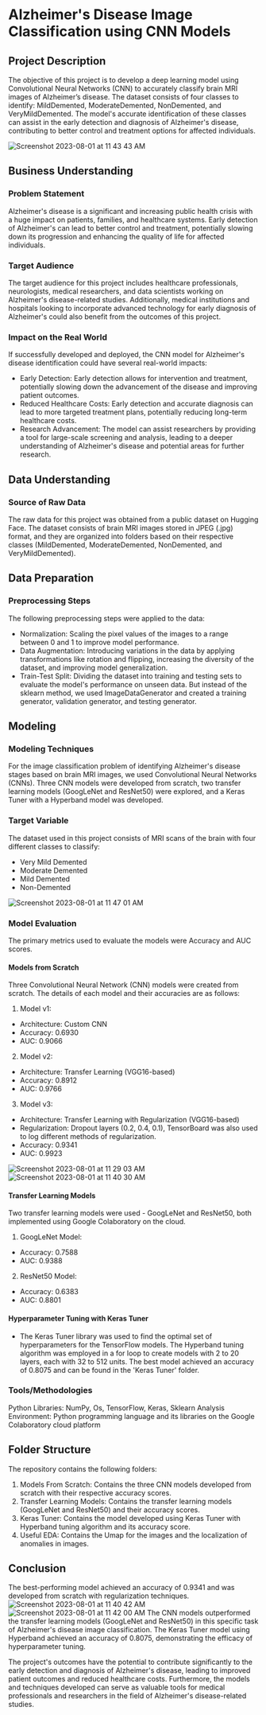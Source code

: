 # Alzheimer's Disease Image Classification using CNN Models

## Project Description
The objective of this project is to develop a deep learning model using Convolutional Neural Networks (CNN) to accurately classify brain MRI images of Alzheimer’s disease. The dataset consists of four classes to identify: MildDemented, ModerateDemented, NonDemented, and VeryMildDemented. The model's accurate identification of these classes can assist in the early detection and diagnosis of Alzheimer's disease, contributing to better control and treatment options for affected individuals.

![Screenshot 2023-08-01 at 11 43 43 AM](https://github.com/wasih790/Project_5_Alzheimer_Image_Classification/assets/120667351/8d9b29fa-e98b-49d7-9a6c-0bff53c940d0)


## Business Understanding
### Problem Statement
Alzheimer's disease is a significant and increasing public health crisis with a huge impact on patients, families, and healthcare systems. Early detection of Alzheimer's can lead to better control and treatment, potentially slowing down its progression and enhancing the quality of life for affected individuals.

### Target Audience
The target audience for this project includes healthcare professionals, neurologists, medical researchers, and data scientists working on Alzheimer's disease-related studies. Additionally, medical institutions and hospitals looking to incorporate advanced technology for early diagnosis of Alzheimer's could also benefit from the outcomes of this project.

### Impact on the Real World
If successfully developed and deployed, the CNN model for Alzheimer's disease identification could have several real-world impacts:

- Early Detection: Early detection allows for intervention and treatment, potentially slowing down the advancement of the disease and improving patient outcomes.
- Reduced Healthcare Costs: Early detection and accurate diagnosis can lead to more targeted treatment plans, potentially reducing long-term healthcare costs.
- Research Advancement: The model can assist researchers by providing a tool for large-scale screening and analysis, leading to a deeper understanding of Alzheimer's disease and potential areas for further research.


## Data Understanding
### Source of Raw Data
The raw data for this project was obtained from a public dataset on Hugging Face. The dataset consists of brain MRI images stored in JPEG (.jpg) format, and they are organized into folders based on their respective classes (MildDemented, ModerateDemented, NonDemented, and VeryMildDemented).


## Data Preparation
### Preprocessing Steps
The following preprocessing steps were applied to the data:

- Normalization: Scaling the pixel values of the images to a range between 0 and 1 to improve model performance.
- Data Augmentation: Introducing variations in the data by applying transformations like rotation and flipping, increasing the diversity of the dataset, and improving model generalization.
- Train-Test Split: Dividing the dataset into training and testing sets to evaluate the model's performance on unseen data. But instead of the sklearn method, we used ImageDataGenerator and created a training generator, validation generator, and testing generator. 


## Modeling
### Modeling Techniques
For the image classification problem of identifying Alzheimer's disease stages based on brain MRI images, we used Convolutional Neural Networks (CNNs). Three CNN models were developed from scratch, two transfer learning models (GoogLeNet and ResNet50) were explored, and a Keras Tuner with a Hyperband model was developed. 

### Target Variable
The dataset used in this project consists of MRI scans of the brain with four different classes to classify:

- Very Mild Demented
- Moderate Demented
- Mild Demented
- Non-Demented

![Screenshot 2023-08-01 at 11 47 01 AM](https://github.com/wasih790/Project_5_Alzheimer_Image_Classification/assets/120667351/19225246-07f2-4b27-b1c0-8517749097e0)

### Model Evaluation
The primary metrics used to evaluate the models were Accuracy and AUC scores.

#### Models from Scratch
Three Convolutional Neural Network (CNN) models were created from scratch. The details of each model and their accuracies are as follows:

1. Model v1:
- Architecture: Custom CNN
- Accuracy: 0.6930
- AUC: 0.9066

2. Model v2:
- Architecture: Transfer Learning (VGG16-based)
- Accuracy: 0.8912
- AUC: 0.9766

3. Model v3:
- Architecture: Transfer Learning with Regularization (VGG16-based)
- Regularization: Dropout layers (0.2, 0.4, 0.1), TensorBoard was also used to log different methods of regularization.
- Accuracy: 0.9341
- AUC: 0.9923

![Screenshot 2023-08-01 at 11 29 03 AM](https://github.com/wasih790/Project_5_Alzheimer_Image_Classification/assets/120667351/6ca34280-16df-4b00-b7a5-846a400bad14)
![Screenshot 2023-08-01 at 11 40 30 AM](https://github.com/wasih790/Project_5_Alzheimer_Image_Classification/assets/120667351/0a83e967-dcb6-4863-8c9a-0332116bada5)


#### Transfer Learning Models
Two transfer learning models were used - GoogLeNet and ResNet50, both implemented using Google Colaboratory on the cloud.

1. GoogLeNet Model:
- Accuracy: 0.7588
- AUC: 0.9388

2. ResNet50 Model:
- Accuracy: 0.6383
- AUC: 0.8801

#### Hyperparameter Tuning with Keras Tuner
- The Keras Tuner library was used to find the optimal set of hyperparameters for the TensorFlow models. The Hyperband tuning algorithm was employed in a for loop to create models with 2 to 20 layers, each with 32 to 512 units. The best model achieved an accuracy of 0.8075 and can be found in the 'Keras Tuner' folder.

### Tools/Methodologies
Python Libraries: NumPy, Os, TensorFlow, Keras, Sklearn
Analysis Environment: Python programming language and its libraries on the Google Colaboratory cloud platform


## Folder Structure
The repository contains the following folders:

1. Models From Scratch: Contains the three CNN models developed from scratch with their respective accuracy scores.
2. Transfer Learning Models: Contains the transfer learning models (GoogLeNet and ResNet50) and their accuracy scores.
3. Keras Tuner: Contains the model developed using Keras Tuner with Hyperband tuning algorithm and its accuracy score.
4. Useful EDA: Contains the Umap for the images and the localization of anomalies in images.


## Conclusion
The best-performing model achieved an accuracy of 0.9341 and was developed from scratch with regularization techniques.
![Screenshot 2023-08-01 at 11 40 42 AM](https://github.com/wasih790/Project_5_Alzheimer_Image_Classification/assets/120667351/38605fc6-18fa-4b73-a52f-175c32d7259d)
![Screenshot 2023-08-01 at 11 42 00 AM](https://github.com/wasih790/Project_5_Alzheimer_Image_Classification/assets/120667351/3ac68ec0-4da4-4946-bd96-3583715a7fb3)
The CNN models outperformed the transfer learning models (GoogLeNet and ResNet50) in this specific task of Alzheimer's disease image classification. The Keras Tuner model using Hyperband achieved an accuracy of 0.8075, demonstrating the efficacy of hyperparameter tuning.

The project's outcomes have the potential to contribute significantly to the early detection and diagnosis of Alzheimer's disease, leading to improved patient outcomes and reduced healthcare costs. Furthermore, the models and techniques developed can serve as valuable tools for medical professionals and researchers in the field of Alzheimer's disease-related studies.
